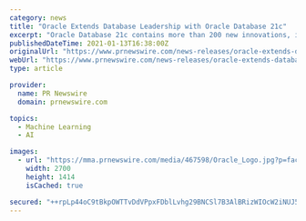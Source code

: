 ```yaml
---
category: news
title: "Oracle Extends Database Leadership with Oracle Database 21c"
excerpt: "Oracle Database 21c contains more than 200 new innovations, including immutable blockchain tables, In-Database JavaScript, native JSON binary data type, AutoML for in-database machine learning (ML ..."
publishedDateTime: 2021-01-13T16:38:00Z
originalUrl: "https://www.prnewswire.com/news-releases/oracle-extends-database-leadership-with-oracle-database-21c-301207193.html"
webUrl: "https://www.prnewswire.com/news-releases/oracle-extends-database-leadership-with-oracle-database-21c-301207193.html"
type: article

provider:
  name: PR Newswire
  domain: prnewswire.com

topics:
  - Machine Learning
  - AI

images:
  - url: "https://mma.prnewswire.com/media/467598/Oracle_Logo.jpg?p=facebook"
    width: 2700
    height: 1414
    isCached: true

secured: "++rpLp44oC9tBkpOWTTvDdVPpxFDblLvhg29BNCSl7B3AlBRizWIOcW2iNUJ5+wStboiD6lLFzLre+smwyF5ChnuHf1CKZw56Bwf+4Felx9nGpdbVoIZbUDPQxD3q4BOQoijq+ijA0Lj9d3wAWvyB+36IYkszuiw/wIQLf9fMgaC8AMiVLsk7G10ym3jm2dIa1O5aFXHfbBLwuUtGpzHHK9zrRcGKArZDxHJccnUl8sz6iNRgMcT8R4XA8xsOCLtJuDGPzil/ZicMP4nuP+rocHlO5dts0MMbxSnNVluMdRkaFsb6EF5+fI87vNnNl7TzcP/lBSDnWsWw4uxWscplgN8kY/2y/aLSWkA8dHUKr4=;wwoC1p4qpwUINWp+J+3+Fw=="
---
```


